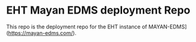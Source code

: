 # EHT Mayan EDMS deployment Repo

This repo is the deployment repo for the EHT instance of MAYAN-EDMS](https://mayan-edms.com/).

